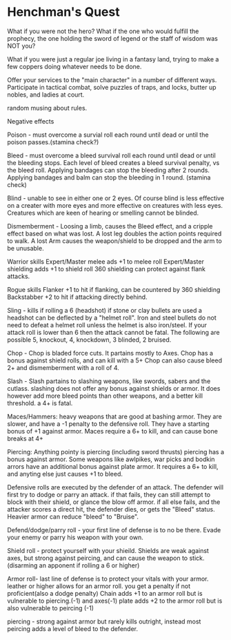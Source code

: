 Henchman's Quest
=============
What if you were not the hero?  What if the one who would fulfill the prophecy, the one holding the sword of legend or the staff of wisdom was NOT you?

What if you were just a regular joe living in a fantasy land, trying to make a few coppers doing whatever needs to be done.

Offer your services to the "main character" in a number of different ways.  Participate in tactical combat, solve puzzles of traps, and locks, butter up nobles, and ladies at court.

random musing about rules.

Negative effects

Poison - must overcome a survial roll each round until dead or until the poison passes.(stamina check?)

Bleed - must overcome a bleed survival roll each round until dead or until the bleeding stops. Each level of bleed creates a bleed survival penalty, vs the bleed roll.  Applying bandages can stop the bleeding after 2 rounds.  Applying bandages and balm can stop the bleeding in 1 round. (stamina check)

Blind - unable to see in either one or 2 eyes. Of course blind is less effective on a creater with more eyes and more effective on creatures with less eyes.  Creatures which are keen of hearing or smelling cannot be blinded.

Dismemberment - Loosing a limb, causes the Bleed effect, and a cripple effect based on what was lost.  A lost leg doubles the action points required to walk.  A lost Arm causes the weapon/shield to be dropped and the arm to be unusable.

Warrior skills
Expert/Master melee ads +1 to melee roll
Expert/Master shielding adds +1 to shield roll
360 shielding can protect against flank attacks.

Rogue skills
Flanker +1 to hit if flanking, can be countered by 360 shielding
Backstabber +2 to hit if attacking directly behind.

Sling - kills if rolling a 6 (headshot)  if stone or clay bullets are used a headshot can be deflected by a "helmet roll".  Iron and steel bullets do not need to defeat a helmet roll unless the helmet is also iron/steel. If your attack roll is lower than 6 then the attack cannot be fatal. The following are possible 5, knockout, 4, knockdown, 3 blinded, 2 bruised.

Chop - Chop is bladed force cuts.  It partains mostly to Axes.  Chop has a bonus against shield rolls, and can kill with a 5+  Chop can also cause bleed 2+ and dismemberment with a roll of 4.

Slash - Slash partains to slashing weapons, like swords, sabers and the cutlass.  slashing does not offer any bonus against shields or armor.  It does however add more bleed points than other weapons, and a better kill threshold. a 4+ is fatal.

Maces/Hammers: heavy weapons that are good at bashing armor.  They are slower, and have a -1 penalty to the defensive roll.  They have a starting bonus of +1 against armor.  Maces require a 6+ to kill, and can cause bone breaks at 4+

Piercing: Anything pointy is piercing (including sword thrusts)  piercing has a bonus against armor.  Some weapons like awlpikes, war picks and bodkin arrors have an additional bonus against plate armor.  It requires a 6+ to kill, and anyting else just causes +1 to bleed.

Defensive rolls are executed by the defender of an attack.  The defender will first try to dodge or parry an attack.  if that fails, they can still attempt to block with their shield, or glance the blow off armor.  if all else fails, and the attacker scores a direct hit, the defender dies, or gets the "Bleed" status.  Heavier armor can reduce "bleed" to "Bruise".

Defend/dodge/parry roll - your first line of defense is to no be there.  Evade your enemy or parry his weapon with your own.

Shield roll - protect yourself with your shieild.  Shields are weak against axes, but strong against peircing, and can cause the weapon to stick.(disarming an apponent if rolling a 6 or higher)

Armor roll- last line of defense is to protect your vitals with your armor. leather or higher allows for an armor roll. you get a penalty if not proficient(also a dodge penalty) Chain adds +1 to an armor roll but is vulnerable to piercing.(-1) and axes(-1)  plate adds +2 to the armor roll but is also vulnerable to peircing (-1)

piercing - strong against armor but rarely kills outright, instead most peircing adds a level of bleed to the defender. 


